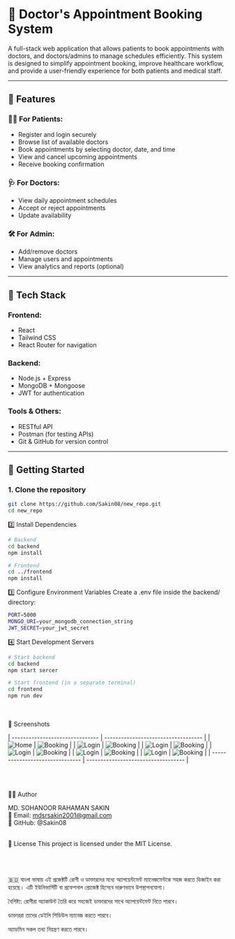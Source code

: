 # 🏥 Doctor's Appointment Booking System

A full-stack web application that allows patients to book appointments with doctors, and doctors/admins to manage schedules efficiently. This system is designed to simplify appointment booking, improve healthcare workflow, and provide a user-friendly experience for both patients and medical staff.

---

## 📌 Features

### 👨‍⚕️ For Patients:
- Register and login securely
- Browse list of available doctors
- Book appointments by selecting doctor, date, and time
- View and cancel upcoming appointments
- Receive booking confirmation

### 🩺 For Doctors:
- View daily appointment schedules
- Accept or reject appointments
- Update availability

### 🛠️ For Admin:
- Add/remove doctors
- Manage users and appointments
- View analytics and reports (optional)

---

## 🧰 Tech Stack

### Frontend:
- React
- Tailwind CSS 
- React Router for navigation

### Backend:
- Node.js + Express
- MongoDB + Mongoose 
- JWT for authentication

### Tools & Others:
- RESTful API
- Postman (for testing APIs)
- Git & GitHub for version control

---

## 🚀 Getting Started

### 1. Clone the repository

```bash
git clone https://github.com/Sakin08/new_repo.git
cd new_repo
```
2️⃣ Install Dependencies
```bash
# Backend
cd backend
npm install

# Frontend
cd ../frontend
npm install

```
3️⃣ Configure Environment Variables
Create a .env file inside the backend/ directory:
```bash
PORT=5000
MONGO_URI=your_mongodb_connection_string
JWT_SECRET=your_jwt_secret
```

4️⃣ Start Development Servers
```bash
# Start backend
cd backend
npm start sercer

# Start frontend (in a separate terminal)
cd frontend
npm run dev
```
<br><br>
📸 Screenshots
<br>

| ------------------------------- | ----------------------------------- |
| ![Home](/Prescripto_medicare/1.png) | ![Booking](screenshots/booking.png) |
| ![Login](/Prescripto_medicare/1.png) | ![Booking](screenshots/booking.png) |
| ![Login](/Prescripto_medicare/1.png) | ![Booking](screenshots/booking.png) |
| ![Login](/Prescripto_medicare/1.png) | ![Booking](screenshots/booking.png) |
| ![Login](/Prescripto_medicare/1.png) | ![Booking](screenshots/booking.png) |
| ![Login](/Prescripto_medicare/1.png) | ![Booking](screenshots/booking.png) |
| ------------------------------- | ----------------------------------- |

<br><br>

🙋‍♂️ Author

MD. SOHANOOR RAHAMAN SAKIN <br>
📧 Email: mdsrsakin2001@gmail.com<br>
🔗 GitHub: @Sakin08
<br><br>

📄 License
This project is licensed under the MIT License.

<br><br><br>
🇧🇩 বাংলা ভাষায়
এই প্রজেক্টটি রোগী ও ডাক্তারদের মধ্যে অ্যাপয়েন্টমেন্ট ম্যানেজমেন্টকে সহজ করতে ডিজাইন করা হয়েছে। এটি ইউনিভার্সিটি বা প্রফেশনাল প্রোজেক্ট হিসেবে দারুণভাবে উপস্থাপনযোগ্য।

বৈশিষ্ট্য:
রোগীরা অ্যাকাউন্ট তৈরি করে সহজেই ডাক্তারদের সাথে অ্যাপয়েন্টমেন্ট নিতে পারবে।

ডাক্তাররা তাদের ডেইলি শিডিউল ম্যানেজ করতে পারবে।

অ্যাডমিন সকল তথ্য নিয়ন্ত্রণ করতে পারবে।
















